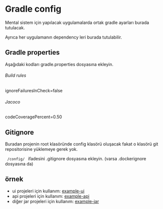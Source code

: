 # Gradle config
Mental sistem için yapılacak uygulamalarda ortak gradle ayarları burada tutulacak.

Ayrıca her uygulamanın dependency leri burada tutulabilir.


## Gradle properties
 
Aşağıdaki kodları gradle.properties dosyasına ekleyin.
 
###### Build rules
ignoreFailuresInCheck=false
 
###### Jacoco
codeCoveragePercent=0.50
 
## Gitignore

Buradan projenin root klasöründe 
config klasörü oluşacak fakat o klasörü git repositorisine yüklemeye gerek yok.

<code> /config/ </code> ifadesini .gitignore dosyasına ekleyin. (varsa .dockerignore dosyasına da)



## örnek

* ui projeleri için kullanım: [example-ui](example-ui)
* api projeleri için kullanım: [example-api](example-api)
* diğer jar projeleri için kullanım: [example-jar](example-jar)
